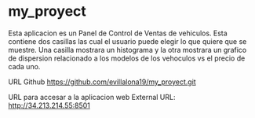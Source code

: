 # my_proyect

Esta aplicacion es un Panel de Control de Ventas de vehiculos. 
Esta contiene dos casillas las cual el usuario puede elegir lo que quiere que se muestre. Una casilla mostrara un histograma y la otra mostrara un grafico de dispersion relacionado a los modelos de los vehoculos vs el precio de cada uno.

URL Github
https://github.com/evillalona19/my_proyect.git

URL para accesar a la aplicacion web
External URL: http://34.213.214.55:8501


